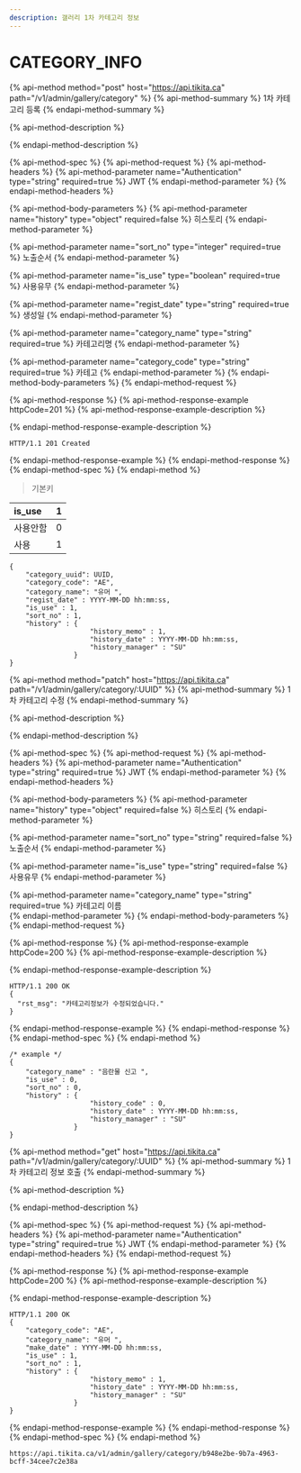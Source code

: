```yaml
---
description: 갤러리 1차 카테고리 정보
---
```


# CATEGORY\_INFO

{% api-method method="post" host="https://api.tikita.ca" path="/v1/admin/gallery/category" %}
{% api-method-summary %}
1차 카테고리 등록 
{% endapi-method-summary %}

{% api-method-description %}

{% endapi-method-description %}

{% api-method-spec %}
{% api-method-request %}
{% api-method-headers %}
{% api-method-parameter name="Authentication" type="string" required=true %}
JWT
{% endapi-method-parameter %}
{% endapi-method-headers %}

{% api-method-body-parameters %}
{% api-method-parameter name="history" type="object" required=false %}
히스토리 
{% endapi-method-parameter %}

{% api-method-parameter name="sort\_no" type="integer" required=true %}
노출순서 
{% endapi-method-parameter %}

{% api-method-parameter name="is\_use" type="boolean" required=true %}
사용유무 
{% endapi-method-parameter %}

{% api-method-parameter name="regist\_date" type="string" required=true %}
생성일 
{% endapi-method-parameter %}

{% api-method-parameter name="category\_name" type="string" required=true %}
카테고리명 
{% endapi-method-parameter %}

{% api-method-parameter name="category\_code" type="string" required=true %}
카테고
{% endapi-method-parameter %}
{% endapi-method-body-parameters %}
{% endapi-method-request %}

{% api-method-response %}
{% api-method-response-example httpCode=201 %}
{% api-method-response-example-description %}

{% endapi-method-response-example-description %}

```
HTTP/1.1 201 Created
```
{% endapi-method-response-example %}
{% endapi-method-response %}
{% endapi-method-spec %}
{% endapi-method %}

> 기본키

| is\_use | 1 |
| :--- | :--- |
| 사용안함 | 0 |
| 사용  | 1 |

```text
{
    "category_uuid": UUID,
    "category_code": "AE",
    "category_name": "유머 ",
    "regist_date" : YYYY-MM-DD hh:mm:ss,
    "is_use" : 1,
    "sort_no" : 1,
    "history" : {
                    "history_memo" : 1,
                    "history_date" : YYYY-MM-DD hh:mm:ss,
                    "history_manager" : "SU"
                }                
}
```

{% api-method method="patch" host="https://api.tikita.ca" path="/v1/admin/gallery/category/:UUID" %}
{% api-method-summary %}
1차 카테고리 수정 
{% endapi-method-summary %}

{% api-method-description %}

{% endapi-method-description %}

{% api-method-spec %}
{% api-method-request %}
{% api-method-headers %}
{% api-method-parameter name="Authentication" type="string" required=true %}
JWT
{% endapi-method-parameter %}
{% endapi-method-headers %}

{% api-method-body-parameters %}
{% api-method-parameter name="history" type="object" required=false %}
히스토리 
{% endapi-method-parameter %}

{% api-method-parameter name="sort\_no" type="string" required=false %}
노출순서 
{% endapi-method-parameter %}

{% api-method-parameter name="is\_use" type="string" required=false %}
사용유무 
{% endapi-method-parameter %}

{% api-method-parameter name="category\_name" type="string" required=true %}
카테고리 이름  
{% endapi-method-parameter %}
{% endapi-method-body-parameters %}
{% endapi-method-request %}

{% api-method-response %}
{% api-method-response-example httpCode=200 %}
{% api-method-response-example-description %}

{% endapi-method-response-example-description %}

```
HTTP/1.1 200 OK
{
  "rst_msg": "카테고리정보가 수정되었습니다."
}
```
{% endapi-method-response-example %}
{% endapi-method-response %}
{% endapi-method-spec %}
{% endapi-method %}

```text
/* example */
{
    "category_name" : "음란물 신고 ",
    "is_use" : 0,
    "sort_no" : 0,    
    "history" : {
                    "history_code" : 0,
                    "history_date" : YYYY-MM-DD hh:mm:ss,
                    "history_manager" : "SU"
                }
}
```

{% api-method method="get" host="https://api.tikita.ca" path="/v1/admin/gallery/category/:UUID" %}
{% api-method-summary %}
1차 카테고리 정보 호출 
{% endapi-method-summary %}

{% api-method-description %}

{% endapi-method-description %}

{% api-method-spec %}
{% api-method-request %}
{% api-method-headers %}
{% api-method-parameter name="Authentication" type="string" required=true %}
JWT
{% endapi-method-parameter %}
{% endapi-method-headers %}
{% endapi-method-request %}

{% api-method-response %}
{% api-method-response-example httpCode=200 %}
{% api-method-response-example-description %}

{% endapi-method-response-example-description %}

```
HTTP/1.1 200 OK
{
    "category_code": "AE",
    "category_name": "유머 ",
    "make_date" : YYYY-MM-DD hh:mm:ss,
    "is_use" : 1,
    "sort_no" : 1,
    "history" : {
                    "history_memo" : 1,
                    "history_date" : YYYY-MM-DD hh:mm:ss,
                    "history_manager" : "SU"
                }                
}
```
{% endapi-method-response-example %}
{% endapi-method-response %}
{% endapi-method-spec %}
{% endapi-method %}

```text
https://api.tikita.ca/v1/admin/gallery/category/b948e2be-9b7a-4963-bcff-34cee7c2e38a
```



